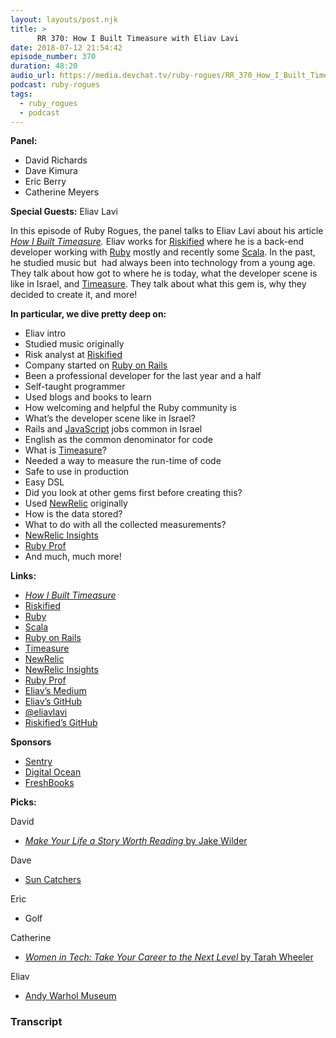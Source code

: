 ```yaml
---
layout: layouts/post.njk
title: >
      RR 370: How I Built Timeasure with Eliav Lavi
date: 2018-07-12 21:54:42
episode_number: 370
duration: 48:20
audio_url: https://media.devchat.tv/ruby-rogues/RR_370_How_I_Built_Timeasure_with_Eliav_Lavi.mp3
podcast: ruby-rogues
tags: 
  - ruby_rogues
  - podcast
---
```


 **Panel:**

- David Richards
- Dave Kimura
- Eric Berry
- Catherine Meyers

**Special Guests:** Eliav Lavi

In this episode of Ruby Rogues, the panel talks to Eliav Lavi about his article [_How I Built Timeasure_](https://medium.com/rubyinside/how-i-built-timeasure-part-1-motivation-method-wrapping-1304cf841206)_._ Eliav works for [Riskified](https://www.riskified.com/) where he is a back-end developer working with [Ruby](https://www.ruby-lang.org/en/) mostly and recently some [Scala](https://www.scala-lang.org/). In the past, he studied music but&nbsp; had always been into technology from a young age. They talk about how got to where he is today, what the developer scene is like in Israel, and [Timeasure](https://github.com/riskified/timeasure/). They talk about what this gem is, why they decided to create it, and more!

**In particular, we dive pretty deep on:**

- Eliav intro
- Studied music originally
- Risk analyst at [Riskified](https://www.riskified.com/)
- Company started on [Ruby on Rails](https://rubyonrails.org/) 
- Been a professional developer for the last year and a half
- Self-taught programmer
- Used blogs and books to learn
- How welcoming and helpful the Ruby community is
- What’s the developer scene like in Israel?
- Rails and [JavaScript](https://www.javascript.com/) jobs common in Israel
- English as the common denominator for code
- What is [Timeasure](https://github.com/riskified/timeasure/)?
- Needed a way to measure the run-time of code
- Safe to use in production
- Easy DSL
- Did you look at other gems first before creating this?
- Used [NewRelic](https://newrelic.com/) originally
- How is the data stored?
- What to do with all the collected measurements?
- [NewRelic Insights](https://newrelic.com/insights)
- [Ruby Prof](https://github.com/ruby-prof/ruby-prof)
- And much, much more!

**Links:**

- [_How I Built Timeasure_](https://medium.com/rubyinside/how-i-built-timeasure-part-1-motivation-method-wrapping-1304cf841206)
- [Riskified](https://www.riskified.com/)
- [Ruby](https://www.ruby-lang.org/en/)
- [Scala](https://www.scala-lang.org/)
- [Ruby on Rails](https://rubyonrails.org/)
- [Timeasure](https://github.com/riskified/timeasure/)
- [NewRelic](https://newrelic.com/)
- [NewRelic Insights](https://newrelic.com/insights)
- [Ruby Prof](https://github.com/ruby-prof/ruby-prof)
- [Eliav’s Medium](https://medium.com/@eliavlavi)
- [Eliav’s GitHub](https://github.com/eliavlavi)
- [@eliavlavi](https://twitter.com/eliavlavi)
- [Riskified’s GitHub](https://github.com/Riskified)

**Sponsors**

- [Sentry](https://sentry.io/welcome/)
- [Digital Ocean](https://www.digitalocean.com/)
- [FreshBooks](https://www.freshbooks.com/invoice?ref=11731&utm_source=pbm&utm_medium=affiliate-program&utm_influencer=419364&utm_campaign=podcast-influencers)

**Picks:**

David

- [_Make Your Life a Story Worth Reading_ by Jake Wilder](https://medium.com/the-mission/make-your-life-a-story-worth-reading-e4408b349bf)

Dave

- [Sun Catchers](https://www.amazon.com/Paint-Color-Catcher-Chimes-Suncatchers/dp/B01HN0FRFM/ref=sr_1_1?s=lawn-)

Eric

- Golf

Catherine

- [_Women in Tech: Take Your Career to the Next Level_ by Tarah Wheeler](https://www.amazon.com/Women-Tech-Practical-Inspiring-Stories-ebook/dp/B010ZZYJSI)

Eliav

- [Andy Warhol Museum](https://www.warhol.org/)


### Transcript


